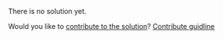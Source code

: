 
There is no solution yet.

Would you like to [contribute to the solution](https://github.com/BFEdev/BFE.dev-solutions/blob/main/typescript/implement-Record-K-V_en.md)? [Contribute guidline](https://github.com/BFEdev/BFE.dev-solutions#how-to-contribute)
